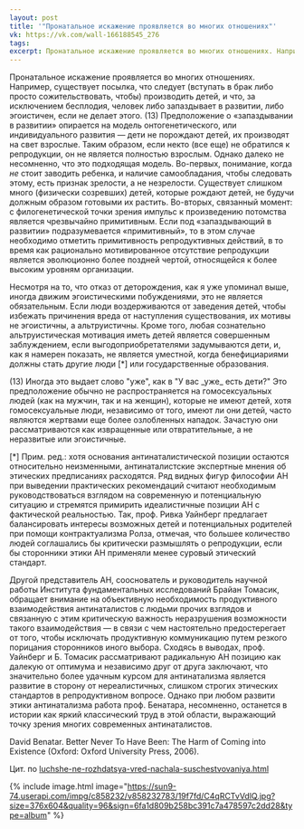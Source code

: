```yaml
---
layout: post
title: '"Пронатальное искажение проявляется во многих отношениях"'
vk: https://vk.com/wall-166188545_276
tags: 
excerpt: Пронатальное искажение проявляется во многих отношениях. Например, существует посылка, что следует (вступать в брак либо просто сожительствовать, чтобы) производить детей, и что, за исключением бесплодия, человек либо запаздывает в развитии, либо эгоистичен, если не делает этого. ...
---
```

Пронатальное искажение проявляется во многих отношениях. Например, существует посылка, что следует (вступать в брак либо просто сожительствовать, чтобы) производить детей, и что, за исключением бесплодия, человек либо запаздывает в развитии, либо эгоистичен, если не делает этого. (13) Предположение о «запаздывании в развитии» опирается на модель онтогенетического, или индивидуального развития — дети не порождают детей, их производят на свет взрослые. Таким образом, если некто (все еще) не обратился к репродукции, он не является полностью взрослым. Однако далеко не несомненно, что это подходящая модель. Во-первых, понимание, когда _не_ стоит заводить ребенка, и наличие самообладания, чтобы следовать этому, есть признак зрелости, а не незрелости. Существует слишком много (физически созревших) детей, которые рождают детей, не будучи должным образом готовыми их растить. Во-вторых, связанный момент: с филогенетической точки зрения импульс к произведению потомства является чрезвычайно примитивным. Если под «запаздывающий в развитии» подразумевается «примитивный», то в этом случае необходимо отметить примитивность репродуктивных действий, в то время как рационально мотивированное отсутствие репродукции является эволюционно более поздней чертой, относящейся к более высоким уровням организации.

Несмотря на то, что отказ от деторождения, как я уже упоминал выше, иногда движим эгоистическими побуждениями, это не является обязательным. Если люди воздерживаются от заведения детей, чтобы избежать причинения вреда от наступления существования, их мотивы не эгоистичны, а альтруистичны. Кроме того, любая сознательно альтруистическая мотивация иметь детей является совершенным заблуждением, если выгодоприобретателями задумываются дети, и, как я намерен показать, не является уместной, когда бенефициариями должны стать другие люди \[\*\] или государственные образования.

(13) Иногда это выдает слово "уже", как в "У вас \_уже\_ есть дети?" Это предположение обычно не распространяется на гомосексуальных людей (как на мужчин, так и на женщин), которые не имеют детей, хотя гомосексуальные люди, независимо от того, имеют ли они детей, часто являются жертвами еще более озлобленных нападок. Зачастую они рассматриваются как извращенные или отвратительные, а не неразвитые или эгоистичные.

\[\*\] Прим. ред.: хотя основания антинаталистической позиции остаются относительно неизменными, антинаталистские экспертные мнения об этических предписаниях расходятся. Ряд видных фигур философии АН при выведении практических рекомендаций считают необходимым руководствоваться взглядом на современную и потенциальную ситуацию и стремятся примирить идеалистичные позиции АН с фактической реальностью. Так, проф. Ривка Уайнберг предлагает балансировать интересы возможных детей и потенциальных родителей при помощи контрактуализма Ролза, отмечая, что большее количество людей соглашались бы критически размышлять о репродукции, если бы сторонники этики АН применяли менее суровый этический стандарт.

Другой представитель АН, сооснователь и руководитель научной работы Института фундаментальных исследований Брайан Томасик, обращает внимание на объективную необходимость продуктивного взаимодействия антинаталистов с людьми прочих взглядов и связанную с этим критическую важность неразрушения возможности такого взаимодействия — в связи с чем настоятельно предостерегает от того, чтобы исключать продуктивную коммуникацию путем резкого порицания сторонников иного выбора. Сходясь в выводах, проф. Уайнберг и Б. Томасик рассматривают радикальную АН позицию как далекую от оптимума и независимо друг от друга заключают, что значительно более удачным курсом для антинатализма является развитие в сторону от нереалистичных, слишком строгих этических стандартов в репродуктивном вопросе. Однако при любом развити этики антинатализма работа проф. Бенатара, несомненно, останется в истории как яркий классический труд в этой области, выражающий точку зрения многих современных антинаталистов.

David Benatar. Better Never To Have Been: The Harm of Coming into Existence (Oxford: Oxford University Press, 2006).

 Цит. по [luchshe-ne-rozhdatsya-vred-nachala-suschestvovaniya.html](luchshe-ne-rozhdatsya-vred-nachala-suschestvovaniya.html)

{% include image.html image="https://sun9-74.userapi.com/impg/c858232/v858232783/19f7fd/C4qRCTvVdlQ.jpg?size=376x604&quality=96&sign=6fa1d809b258bc391c7a478597c2dd28&type=album" %}